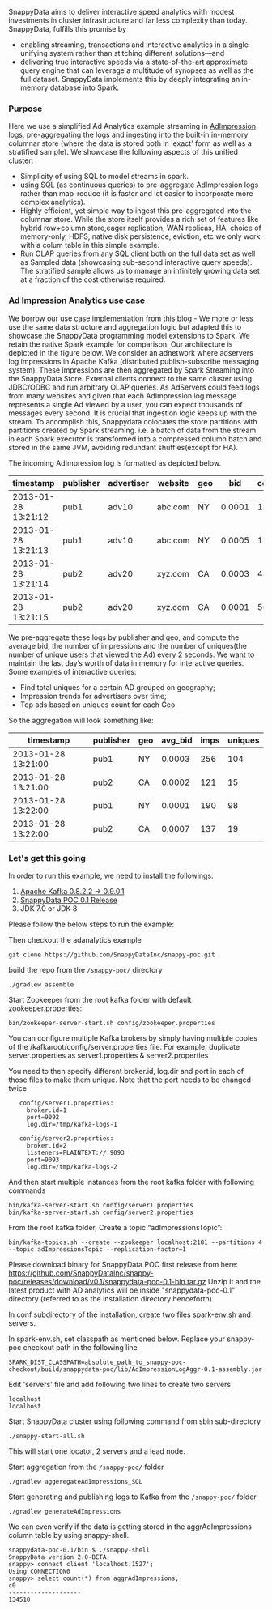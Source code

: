 SnappyData aims to deliver interactive speed analytics with modest investments in cluster infrastructure and far less complexity than today. SnappyData, fulfills this promise by 
- enabling streaming, transactions and interactive analytics in a single unifying system rather than stitching different solutions—and 
- delivering true interactive speeds via a state-of-the-art approximate query engine that can leverage a multitude of synopses as well as the full dataset. SnappyData implements this by deeply integrating an in-memory database into Spark. 

### Purpose
Here we use a simplified Ad Analytics example streaming in [AdImpression](https://en.wikipedia.org/wiki/Impression_(online_media)) logs, pre-aggregating the logs and ingesting into the built-in in-memory columnar store (where the data is stored both in 'exact' form as well as a stratified sample). 
We showcase the following aspects of this unified cluster:
- Simplicity of using SQL to model streams in spark. 
- using SQL (as continuous queries) to pre-aggregate AdImpression logs rather than map-reduce (it is faster and lot easier to incorporate more complex analytics).
- Highly efficient, yet simple way to ingest this pre-aggregated into the columnar store. While the store itself provides a rich set of features like hybrid row+column store,eager replication, WAN replicas, HA, choice of memory-only, HDFS, native disk persistence, eviction, etc we only work with a colum table in this simple example.
- Run OLAP queries from any SQL client both on the full data set as well as Sampled data (showcasing sub-second interactive query speeds). The stratified sample allows us to manage an infinitely growing data set at a fraction of the cost otherwise required.

### Ad Impression Analytics use case
We borrow our use case implementation from this [blog](https://chimpler.wordpress.com/2014/07/01/implementing-a-real-time-data-pipeline-with-spark-streaming/) - We more or less use the same data structure and aggregation logic but adapted this to showcase the SnappyData programming model extensions to Spark. We retain the native Spark example for comparison. 
Our architecture is depicted in the figure below. 
We consider an adnetwork where adservers log impressions in Apache Kafka (distributed publish-subscribe messaging system). These impressions are then aggregated by Spark Streaming into the SnappyData Store. External clients connect to the same cluster using JDBC/ODBC and run arbitrary OLAP queries. 
As AdServers could feed logs from many websites and given that each AdImpression log message represents a single Ad viewed by a user, you can expect thousands of messages every second. It is crucial that ingestion logic keeps up with the stream. To accomplish this, Snappydata colocates the store partitions with partitions created by Spark streaming. i.e. a batch of data from the stream in each Spark executor is transformed into a compressed column batch and stored in the same JVM, avoiding redundant shuffles(except for HA). 

The incoming AdImpression log is formatted as depicted below. 

|timestamp           |publisher |advertiser| website  |geo|bid    |cookie|
|--------------------|----------|----------|----------|---|-------|------|
|2013-01-28 13:21:12 |     pub1 |     adv10|   abc.com| NY| 0.0001|  1214|
|2013-01-28 13:21:13 |     pub1 |     adv10|   abc.com| NY| 0.0005|  1214|
|2013-01-28 13:21:14 |     pub2 |     adv20|   xyz.com| CA| 0.0003|  4321|
|2013-01-28 13:21:15 |     pub2 |     adv20|   xyz.com| CA| 0.0001|  5675|

We pre-aggregate these logs by publisher and geo, and compute the average bid, the number of impressions and the number of uniques(the number of unique users that viewed the Ad) every 2 seconds. We want to maintain the last day’s worth of data in memory for interactive queries. 
Some examples of interactive queries:  
- Find total uniques for a certain AD grouped on geography; 
- Impression trends for advertisers over time; 
- Top ads based on uniques count for each Geo. 

So the aggregation will look something like:

|timestamp           |publisher |geo    | avg_bid  |imps|uniques|
|--------------------|----------|-------|----------|----|-------|
|2013-01-28 13:21:00 |     pub1 |    NY |  0.0003  | 256| 104   |
|2013-01-28 13:21:00 |     pub2 |    CA |  0.0002  | 121| 15    |
|2013-01-28 13:22:00 |     pub1 |    NY |  0.0001  | 190| 98    |
|2013-01-28 13:22:00 |     pub2 |    CA |  0.0007  | 137| 19    |

### Let's get this going
In order to run this example, we need to install the followings:

1. [Apache Kafka 0.8.2.2 -> 0.9.0.1](http://kafka.apache.org/downloads.html)
2. [SnappyData POC 0.1 Release](https://github.com/SnappyDataInc/snappy-poc/releases/download/v0.1/snappydata-poc-0.1-bin.tar.gz)
3. JDK 7.0 or JDK 8

Please follow the below steps to run the example:

Then checkout the adanalytics example
```
git clone https://github.com/SnappyDataInc/snappy-poc.git
```
build the repo from the `/snappy-poc/` directory
```
./gradlew assemble
```
Start Zookeeper from the root kafka folder with default zookeeper.properties:
```
bin/zookeeper-server-start.sh config/zookeeper.properties
```

You can configure multiple Kafka brokers by simply having multiple copies of the /kafkaroot/config/server.properties file.
For example, duplicate server.properties as server1.properties & server2.properties

You need to then specify different broker.id, log.dir and port in each of those files to make them unique. Note that the port needs to be changed twice
```
   config/server1.properties:
     broker.id=1
     port=9092
     log.dir=/tmp/kafka-logs-1
```
```
   config/server2.properties:
     broker.id=2
     listeners=PLAINTEXT://:9093
     port=9093
     log.dir=/tmp/kafka-logs-2
```
And then start multiple instances from the root kafka folder with following commands

```
bin/kafka-server-start.sh config/server1.properties
bin/kafka-server-start.sh config/server2.properties
```
From the root kafka folder, Create a topic “adImpressionsTopic”:
```
bin/kafka-topics.sh --create --zookeeper localhost:2181 --partitions 4 --topic adImpressionsTopic --replication-factor=1
```
Please download binary for SnappyData POC first release from here: https://github.com/SnappyDataInc/snappy-poc/releases/download/v0.1/snappydata-poc-0.1-bin.tar.gz
Unzip it and the latest product with AD analytics will be inside "snappydata-poc-0.1" directory (referred to as the installation directory henceforth).

In conf subdirectory of the installation, create two files spark-env.sh and servers.

In spark-env.sh, set classpath as mentioned below. Replace your snappy-poc checkout path in the following line
```
SPARK_DIST_CLASSPATH=absolute_path_to_snappy-poc-checkout/build/snappydata-poc/lib/AdImpressionLogAggr-0.1-assembly.jar
```

Edit 'servers' file and add following two lines to create two servers 
```
localhost
localhost 
```

Start SnappyData cluster using following command from sbin sub-directory

```
./snappy-start-all.sh 
```

This will start one locator, 2 servers and a lead node.

Start aggregation from the `/snappy-poc/` folder
```
./gradlew aggeregateAdImpressions_SQL
```

Start generating and publishing logs to Kafka from the `/snappy-poc/` folder
```
./gradlew generateAdImpressions
```
We can even verify if the data is getting stored in the aggrAdImpressions column table by using snappy-shell.
```
snappydata-poc-0.1/bin $ ./snappy-shell
SnappyData version 2.0-BETA
snappy> connect client 'localhost:1527';
Using CONNECTION0
snappy> select count(*) from aggrAdImpressions;
c0                 
--------------------
134510 
```


